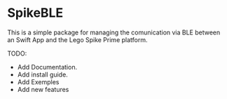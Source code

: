 # SpikeBLE

This is a simple package for managing the comunication via BLE between an Swift App and the Lego Spike Prime platform.

TODO: 
 - Add Documentation.
 - Add install guide.
 - Add Exemples
 - Add new features
 
